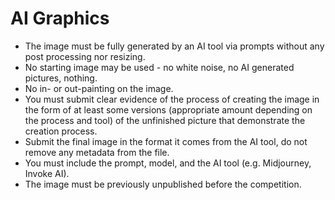 # AI Graphics

- The image must be fully generated by an AI tool via prompts without any post processing nor resizing.
- No starting image may be used - no white noise, no AI generated pictures, nothing. 
- No in- or out-painting on the image.
- You must submit clear evidence of the process of creating the image in the form of at least some versions (appropriate amount depending on the process and tool) of the unfinished picture that demonstrate the creation process. 
- Submit the final image in the format it comes from the AI tool, do not remove any metadata from the file.
- You must include the prompt, model, and the AI tool (e.g. Midjourney, Invoke AI).
- The image must be previously unpublished before the competition.
